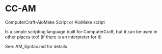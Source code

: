 # CC-AM
ComputerCraft-AioMake Script or AioMake script

Is a simple scripting language built for ComputerCraft, but it can be used in other places too! (if there is an interpreter for it)

See: AM_Syntax.md for details
